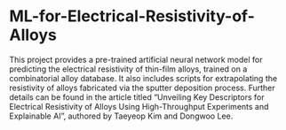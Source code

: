 # ML-for-Electrical-Resistivity-of-Alloys
This project provides a pre-trained artificial neural network model for predicting the electrical resistivity of thin-film alloys, trained on a combinatorial alloy database. It also includes scripts for extrapolating the resistivity of alloys fabricated via the sputter deposition process. Further details can be found in the article titled “Unveiling Key Descriptors for Electrical Resistivity of Alloys Using High-Throughput Experiments and Explainable AI”, authored by Taeyeop Kim and Dongwoo Lee.
